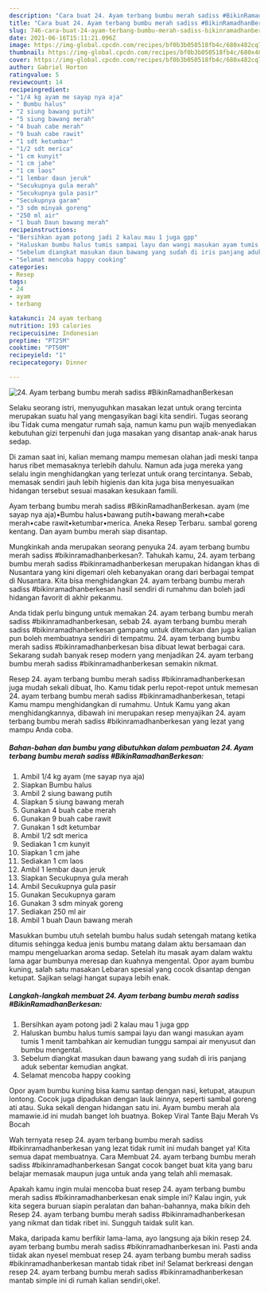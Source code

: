 ```yaml
---
description: "Cara buat 24. Ayam terbang bumbu merah sadiss #BikinRamadhanBerkesan yang nikmat dan Mudah Dibuat"
title: "Cara buat 24. Ayam terbang bumbu merah sadiss #BikinRamadhanBerkesan yang nikmat dan Mudah Dibuat"
slug: 746-cara-buat-24-ayam-terbang-bumbu-merah-sadiss-bikinramadhanberkesan-yang-nikmat-dan-mudah-dibuat
date: 2021-06-16T15:11:21.096Z
image: https://img-global.cpcdn.com/recipes/bf0b3b050518fb4c/680x482cq70/24-ayam-terbang-bumbu-merah-sadiss-bikinramadhanberkesan-foto-resep-utama.jpg
thumbnail: https://img-global.cpcdn.com/recipes/bf0b3b050518fb4c/680x482cq70/24-ayam-terbang-bumbu-merah-sadiss-bikinramadhanberkesan-foto-resep-utama.jpg
cover: https://img-global.cpcdn.com/recipes/bf0b3b050518fb4c/680x482cq70/24-ayam-terbang-bumbu-merah-sadiss-bikinramadhanberkesan-foto-resep-utama.jpg
author: Gabriel Horton
ratingvalue: 5
reviewcount: 14
recipeingredient:
- "1/4 kg ayam me sayap nya aja"
- " Bumbu halus"
- "2 siung bawang putih"
- "5 siung bawang merah"
- "4 buah cabe merah"
- "9 buah cabe rawit"
- "1 sdt ketumbar"
- "1/2 sdt merica"
- "1 cm kunyit"
- "1 cm jahe"
- "1 cm laos"
- "1 lembar daun jeruk"
- "Secukupnya gula merah"
- "Secukupnya gula pasir"
- "Secukupnya garam"
- "3 sdm minyak goreng"
- "250 ml air"
- "1 buah Daun bawang merah"
recipeinstructions:
- "Bersihkan ayam potong jadi 2 kalau mau 1 juga gpp"
- "Haluskan bumbu halus tumis sampai layu dan wangi masukan ayam tumis 1 menit tambahkan air kemudian tunggu sampai air menyusut dan bumbu mengental."
- "Sebelum diangkat masukan daun bawang yang sudah di iris panjang aduk sebentar kemudian angkat."
- "Selamat mencoba happy cooking"
categories:
- Resep
tags:
- 24
- ayam
- terbang

katakunci: 24 ayam terbang 
nutrition: 193 calories
recipecuisine: Indonesian
preptime: "PT25M"
cooktime: "PT50M"
recipeyield: "1"
recipecategory: Dinner

---
```



![24. Ayam terbang bumbu merah sadiss #BikinRamadhanBerkesan](https://img-global.cpcdn.com/recipes/bf0b3b050518fb4c/680x482cq70/24-ayam-terbang-bumbu-merah-sadiss-bikinramadhanberkesan-foto-resep-utama.jpg)

Selaku seorang istri, menyuguhkan masakan lezat untuk orang tercinta merupakan suatu hal yang mengasyikan bagi kita sendiri. Tugas seorang ibu Tidak cuma mengatur rumah saja, namun kamu pun wajib menyediakan kebutuhan gizi terpenuhi dan juga masakan yang disantap anak-anak harus sedap.

Di zaman  saat ini, kalian memang mampu memesan olahan jadi meski tanpa harus ribet memasaknya terlebih dahulu. Namun ada juga mereka yang selalu ingin menghidangkan yang terlezat untuk orang tercintanya. Sebab, memasak sendiri jauh lebih higienis dan kita juga bisa menyesuaikan hidangan tersebut sesuai masakan kesukaan famili. 

Ayam terbang bumbu merah sadiss #BikinRamadhanBerkesan. ayam (me sayap nya aja)•Bumbu halus•bawang putih•bawang merah•cabe merah•cabe rawit•ketumbar•merica. Aneka Resep Terbaru. sambal goreng kentang. Dan ayam bumbu merah siap disantap.

Mungkinkah anda merupakan seorang penyuka 24. ayam terbang bumbu merah sadiss #bikinramadhanberkesan?. Tahukah kamu, 24. ayam terbang bumbu merah sadiss #bikinramadhanberkesan merupakan hidangan khas di Nusantara yang kini digemari oleh kebanyakan orang dari berbagai tempat di Nusantara. Kita bisa menghidangkan 24. ayam terbang bumbu merah sadiss #bikinramadhanberkesan hasil sendiri di rumahmu dan boleh jadi hidangan favorit di akhir pekanmu.

Anda tidak perlu bingung untuk memakan 24. ayam terbang bumbu merah sadiss #bikinramadhanberkesan, sebab 24. ayam terbang bumbu merah sadiss #bikinramadhanberkesan gampang untuk ditemukan dan juga kalian pun boleh membuatnya sendiri di tempatmu. 24. ayam terbang bumbu merah sadiss #bikinramadhanberkesan bisa dibuat lewat berbagai cara. Sekarang sudah banyak resep modern yang menjadikan 24. ayam terbang bumbu merah sadiss #bikinramadhanberkesan semakin nikmat.

Resep 24. ayam terbang bumbu merah sadiss #bikinramadhanberkesan juga mudah sekali dibuat, lho. Kamu tidak perlu repot-repot untuk memesan 24. ayam terbang bumbu merah sadiss #bikinramadhanberkesan, tetapi Kamu mampu menghidangkan di rumahmu. Untuk Kamu yang akan menghidangkannya, dibawah ini merupakan resep menyajikan 24. ayam terbang bumbu merah sadiss #bikinramadhanberkesan yang lezat yang mampu Anda coba.

<!--inarticleads1-->

##### Bahan-bahan dan bumbu yang dibutuhkan dalam pembuatan 24. Ayam terbang bumbu merah sadiss #BikinRamadhanBerkesan:

1. Ambil 1/4 kg ayam (me sayap nya aja)
1. Siapkan  Bumbu halus
1. Ambil 2 siung bawang putih
1. Siapkan 5 siung bawang merah
1. Gunakan 4 buah cabe merah
1. Gunakan 9 buah cabe rawit
1. Gunakan 1 sdt ketumbar
1. Ambil 1/2 sdt merica
1. Sediakan 1 cm kunyit
1. Siapkan 1 cm jahe
1. Sediakan 1 cm laos
1. Ambil 1 lembar daun jeruk
1. Siapkan Secukupnya gula merah
1. Ambil Secukupnya gula pasir
1. Gunakan Secukupnya garam
1. Gunakan 3 sdm minyak goreng
1. Sediakan 250 ml air
1. Ambil 1 buah Daun bawang merah


Masukkan bumbu utuh setelah bumbu halus sudah setengah matang ketika ditumis sehingga kedua jenis bumbu matang dalam aktu bersamaan dan mampu mengeluarkan aroma sedap. Setelah itu masak ayam dalam waktu lama agar bumbunya meresap dan kuahnya mengental. Opor ayam bumbu kuning, salah satu masakan Lebaran spesial yang cocok disantap dengan ketupat. Sajikan selagi hangat supaya lebih enak. 

<!--inarticleads2-->

##### Langkah-langkah membuat 24. Ayam terbang bumbu merah sadiss #BikinRamadhanBerkesan:

1. Bersihkan ayam potong jadi 2 kalau mau 1 juga gpp
1. Haluskan bumbu halus tumis sampai layu dan wangi masukan ayam tumis 1 menit tambahkan air kemudian tunggu sampai air menyusut dan bumbu mengental.
1. Sebelum diangkat masukan daun bawang yang sudah di iris panjang aduk sebentar kemudian angkat.
1. Selamat mencoba happy cooking


Opor ayam bumbu kuning bisa kamu santap dengan nasi, ketupat, ataupun lontong. Cocok juga dipadukan dengan lauk lainnya, seperti sambal goreng ati atau. Suka sekali dengan hidangan satu ini. Ayam bumbu merah ala mamawie.id ini mudah banget loh buatnya. Bokep Viral Tante Baju Merah Vs Bocah 

Wah ternyata resep 24. ayam terbang bumbu merah sadiss #bikinramadhanberkesan yang lezat tidak rumit ini mudah banget ya! Kita semua dapat membuatnya. Cara Membuat 24. ayam terbang bumbu merah sadiss #bikinramadhanberkesan Sangat cocok banget buat kita yang baru belajar memasak maupun juga untuk anda yang telah ahli memasak.

Apakah kamu ingin mulai mencoba buat resep 24. ayam terbang bumbu merah sadiss #bikinramadhanberkesan enak simple ini? Kalau ingin, yuk kita segera buruan siapin peralatan dan bahan-bahannya, maka bikin deh Resep 24. ayam terbang bumbu merah sadiss #bikinramadhanberkesan yang nikmat dan tidak ribet ini. Sungguh taidak sulit kan. 

Maka, daripada kamu berfikir lama-lama, ayo langsung aja bikin resep 24. ayam terbang bumbu merah sadiss #bikinramadhanberkesan ini. Pasti anda tiidak akan nyesel membuat resep 24. ayam terbang bumbu merah sadiss #bikinramadhanberkesan mantab tidak ribet ini! Selamat berkreasi dengan resep 24. ayam terbang bumbu merah sadiss #bikinramadhanberkesan mantab simple ini di rumah kalian sendiri,oke!.

